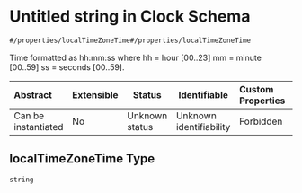 # Untitled string in Clock Schema

```txt
#/properties/localTimeZoneTime#/properties/localTimeZoneTime
```

Time formatted as hh:mm:ss where hh = hour [00..23] mm = minute [00..59] ss = seconds [00..59].


| Abstract            | Extensible | Status         | Identifiable            | Custom Properties | Additional Properties | Access Restrictions | Defined In                                                            |
| :------------------ | ---------- | -------------- | ----------------------- | :---------------- | --------------------- | ------------------- | --------------------------------------------------------------------- |
| Can be instantiated | No         | Unknown status | Unknown identifiability | Forbidden         | Allowed               | none                | [clock.json\*](../../schema/sensor/clock.json "open original schema") |

## localTimeZoneTime Type

`string`
